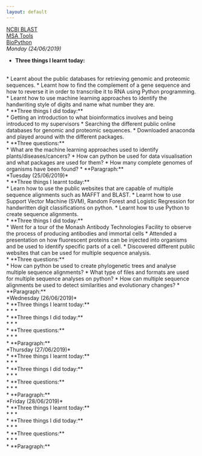 ```yaml
---
layout: default
---
```

[NCBI BLAST](https://blast.ncbi.nlm.nih.gov/Blast.cgi)
<br />
[MSA Tools](https://www.ebi.ac.uk/Tools/msa/)
<br />
[BioPython](https://biopython.readthedocs.io/en/latest/Tutorial/chapter_align.html#alignment-tools)
<br />
*Monday (24/06/2019)*
<br />
* **Three things I learnt today:**
<br />
  * Learnt about the public databases for retrieving genomic and proteomic sequences.
  * Learnt how to find the complement of a gene sequence and how to reverse it in order to transcribe it to RNA using Python programming.
  * Learnt how to use machine learning approaches to identify the handwriting style of digits and name what number they are.
<br />
* **Three things I did today:**
<br />
  * Getting an introduction to what bioinformatics involves and being introduced to my supervisors
  * Searching the different public online databases for genomic and proteomic sequences.
  * Downloaded anaconda and played around with the different packages.
<br />
* **Three questions:**
<br />
  * What are the machine learning approaches used to identify plants/diseases/cancers?
  * How can python be used for data visualisation and what packages are used for them?
  * How many complete genomes of organisms have been found?
* **Paragraph:**
<br />
*Tuesday (25/06/2019)*
<br />
* **Three things I learnt today:**
<br />
  * Learn how to use the public websites that are capable of multiple sequence alignments such as MAFFT and BLAST.
  * Learnt how to use Support Vector Machine (SVM), Random Forest and Logistic Regression for handwritten digit classifications on python.
  * Learnt how to use Python to create sequence alignments.
<br />
* **Three things I did today:**
<br />
  * Went for a tour of the Monash Antibody Technologies Facility to observe the process of producing antibodies and immortal cells
  * Attended a presentation on how fluorescent proteins can be injected into organisms and be used to identify specific parts of a cell.
  * Discovered different public websites that can be used for multiple sequence analysis.
<br />
* **Three questions:**
<br />
  * How can python be used to create phylogenetic trees and analyse multiple sequence alignments?
  * What type of files and formats are used for multiple sequence analyses on python?
  * How can multiple sequence alignments be used to detect similarities and evolutionary changes?
* **Paragraph:**
<br />
*Wednesday (26/06/2019)*
<br />
* **Three things I learnt today:**
<br />
  *
  *
  *
<br />
* **Three things I did today:**
<br />
  *
  *
  *
<br />
* **Three questions:**
<br />
  *
  *
  *
<br />
* **Paragraph:**
<br />
*Thursday (27/06/2019)*
<br />
* **Three things I learnt today:**
<br />
  *
  *
  *
<br />
* **Three things I did today:**
<br />
  *
  *
  *
<br />
* **Three questions:**
<br />
  *
  *
  *
<br />
* **Paragraph:**
<br />
*Friday (28/06/2019)*
<br />
* **Three things I learnt today:**
<br />
  *
  *
  *
<br />
* **Three things I did today:**
<br />
  *
  *
  *
<br />
* **Three questions:**
<br />
  *
  *
  *
<br />
* **Paragraph:**
<br />
